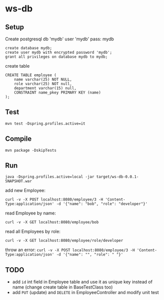 ws-db
=====

Setup
---
Create postgresql db 'mydb' user 'mydb' pass: mydb

```
create database mydb;
create user mydb with encrypted password 'mydb';
grant all privileges on database mydb to mydb;
```

create table
```
CREATE TABLE employee (	
	name varchar(25) NOT NULL,
	role varchar(25) NOT null,
	department varchar(15) null,
	CONSTRAINT name_pkey PRIMARY KEY (name)	
);
```

Test
----

`mvn test -Dspring.profiles.active=it`

Compile
---
`mvn package -DskipTests`

Run
----

`java -Dspring.profiles.active=local -jar target/ws-db-0.0.1-SNAPSHOT.war`

add new Employee:

`curl -v -X POST localhost:8080/employee/3 -H 'Content-Type:application/json' -d '{"name": "bob", "role": "developer"}'`

read Employee by name:

`curl -v -X GET localhost:8080/employee/bob`

read all Employees by role:

`curl -v -X GET localhost:8080/employee/role/developer`

throw an error:
`curl -v -X POST localhost:8080/employee/3 -H 'Content-Type:application/json' -d '{"name": "", "role": " "}'`

TODO
----
* add `id` int field in Employee table and use it as unique key instead of name (change create table in BaseTestClass too)
* add `PUT` (update) and `DELETE` in EmployeeController and modify unit test

